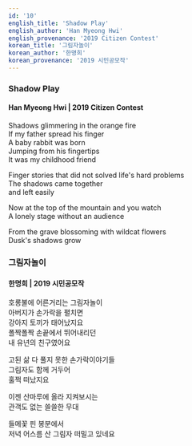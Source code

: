 ```yaml
---
id: '10'
english_title: 'Shadow Play'
english_author: 'Han Myeong Hwi'
english_provenance: '2019 Citizen Contest'
korean_title: '그림자놀이'
korean_author: '한명희'
korean_provenance: '2019 시민공모작'
---
```


### Shadow Play
#### Han Myeong Hwi | 2019 Citizen Contest

Shadows glimmering in the orange fire\
If my father spread his finger\
A baby rabbit was born\
Jumping from his fingertips\
It was my childhood friend

Finger stories that did not solved life's hard problems\
The shadows came together\
and left easily

Now at the top of the mountain and you watch\
A lonely stage without an audience

From the grave blossoming with wildcat flowers\
Dusk's shadows grow

### 그림자놀이
#### 한명희 | 2019 시민공모작

호롱불에 어른거리는 그림자놀이\
아버지가 손가락을 펼치면\
강아지 토끼가 태어났지요\
폴짝폴짝 손끝에서 뛰어내리던\
내 유년의 친구였어요

고된 삶 다 풀지 못한 손가락이야기들\
그림자도 함께 거두어\
훌쩍 떠났지요

이젠 산마루에 올라 지켜보시는\
관객도 없는 쓸쓸한 무대

들메꽃 핀 봉분에서\
저녁 어스름 산 그림자 떠밀고 있네요

